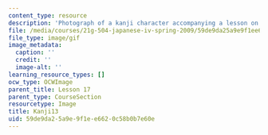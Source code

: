 ```yaml
---
content_type: resource
description: 'Photograph of a kanji character accompanying a lesson on Japanese. '
file: /media/courses/21g-504-japanese-iv-spring-2009/59de9da25a9e9f1ee6620c58b0b7e60e_Kanji13.gif
file_type: image/gif
image_metadata:
  caption: ''
  credit: ''
  image-alt: ''
learning_resource_types: []
ocw_type: OCWImage
parent_title: Lesson 17
parent_type: CourseSection
resourcetype: Image
title: Kanji13
uid: 59de9da2-5a9e-9f1e-e662-0c58b0b7e60e
---
```

